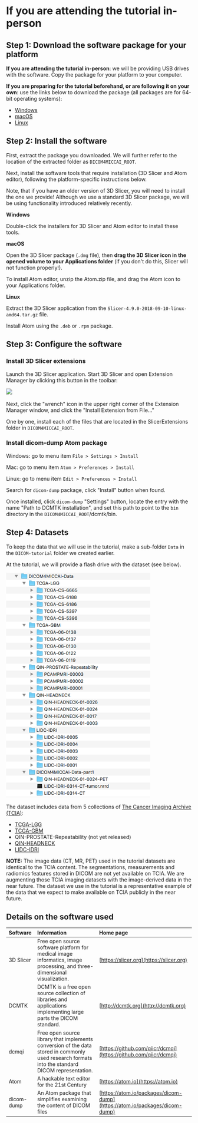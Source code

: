 # If you are attending the tutorial in-person

## Step 1: Download the software package for your platform

**If you are attending the tutorial in-person**: we will be providing USB drives with the software. Copy the package for your platform to your computer.

**If you are preparing for the tutorial beforehand, or are following it on your own**: use the links below to download the package \(all packages are for 64-bit operating systems\):

* [Windows](https://github.com/QIICR/dicom4miccai-handson/releases/download/miccai2017/DICOM4MICCAI-Win64.zip)
* [macOS](https://github.com/QIICR/dicom4miccai-handson/releases/download/miccai2017/DICOM4MICCAI-macOS.zip)
* [Linux](https://github.com/QIICR/dicom4miccai-handson/releases/download/miccai2017/DICOM4MICCAI-Linux.zip)

## Step 2: Install the software

First, extract the package you downloaded. We will further refer to the location of the extracted folder as `DICOM4MICCAI_ROOT`.

Next, install the software tools that require installation \(3D Slicer and Atom editor\), following the platform-specific instructions below.

Note, that if you have an older version of 3D Slicer, you will need to install the one we provide! Although we use a standard 3D Slicer package, we will be using functionality introduced relatively recently.

**Windows**

Double-click the installers for 3D Slicer and Atom editor to install these tools.

**macOS**

Open the 3D Slicer package \(`.dmg` file\), then **drag the 3D Slicer icon in the opened volume to your Applications folder** \(if you don't do this, Slicer will not function properly!\).

To install Atom editor, unzip the Atom.zip file, and drag the Atom icon to your Applications folder.

**Linux**

Extract the 3D Slicer application from the `Slicer-4.9.0-2018-09-10-linux-amd64.tar.gz` file.

Install Atom using the `.deb` or `.rpm` package.

## Step 3: Configure the software

### Install 3D Slicer extensions

Launch the 3D Slicer application. Start 3D Slicer and open Extension Manager by clicking this button in the toolbar:

![](https://qiicr.gitbooks.io/quantitativereporting-guide/docs/screenshots/extension_manager.png)

Next, click the "wrench" icon in the upper right corner of the Extension Manager window, and click the "Install Extension from File..."

One by one, install each of the files that are located in the SlicerExtensions folder in `DICOM4MICCAI_ROOT`.

### Install dicom-dump Atom package

Windows: go to menu item `File > Settings > Install`

Mac: go to menu item `Atom > Preferences > Install`

Linux: go to menu item `Edit > Preferences > Install`

Search for `dicom-dump` package, click "Install" button when found.

Once installed, click `dicom-dump` "Settings" button, locate the entry with the name "Path to DCMTK installation", and set this path to point to the `bin` directory in the `DICOM4MICCAI_ROOT`/dcmtk/bin.

## Step 4: Datasets

To keep the data that we will use in the tutorial, make a sub-folder `Data` in the `DICOM-tutorial` folder we created earlier.

At the tutorial, we will provide a flash drive with the dataset \(see below\).

![](../.gitbook/assets/image.png)

The dataset includes data from 5 collections of [The Cancer Imaging Archive \(TCIA\)](https://www.cancerimagingarchive.net/):

* [TCGA-LGG](https://wiki.cancerimagingarchive.net/display/Public/TCGA-LGG)
* [TCGA-GBM](https://wiki.cancerimagingarchive.net/display/Public/TCGA-GBM)
* QIN-PROSTATE-Repeatability \(not yet released\)
* [QIN-HEADNECK](https://wiki.cancerimagingarchive.net/display/Public/QIN-HEADNECK)
* [LIDC-IDRI](https://wiki.cancerimagingarchive.net/display/Public/LIDC-IDRI)

**NOTE:** The image data \(CT, MR, PET\) used in the tutorial datasets are identical to the TCIA content. The segmentations, measurements and radiomics features stored in DICOM are not yet available on TCIA. We are augmenting those TCIA imaging datasets with the image-derived data in the near future. The dataset we use in the tutorial is a representative example of the data that we expect to make available on TCIA publicly in the near future.

## Details on the software used

| Software | Information | Home page |
| :--- | :--- | :--- |
| 3D Slicer | Free open source software platform for medical image informatics, image processing, and three-dimensional visualization. | [https://slicer.org](https://slicer.org) |
| DCMTK | DCMTK is a free open source collection of libraries and applications implementing large parts the DICOM standard. | [http://dcmtk.org](http://dcmtk.org) |
| dcmqi | Free open source library that implements conversion of the data stored in commonly used research formats into the standard DICOM representation. | [https://github.com/qiicr/dcmqi](https://github.com/qiicr/dcmqi) |
| Atom | A hackable text editor for the 21st Century | [https://atom.io](https://atom.io) |
| dicom-dump | An Atom package that simplifies examining the content of DICOM files | [https://atom.io/packages/dicom-dump](https://atom.io/packages/dicom-dump) |

